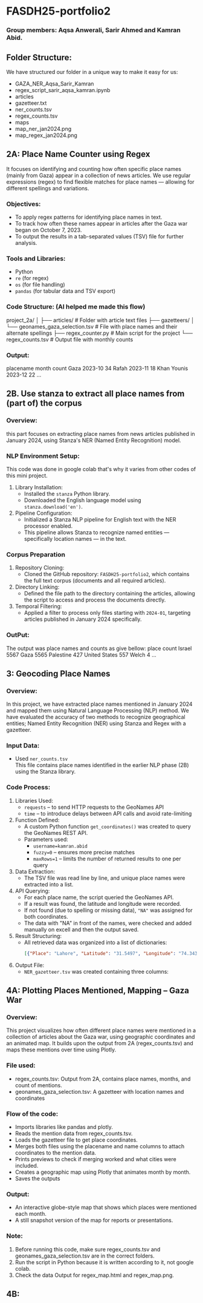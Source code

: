 # FASDH25-portfolio2
### Group members: Aqsa Anwerali, Sarir Ahmed and Kamran Abid.
## Folder Structure:
We have structured our folder in a unique way to make it easy for us: 
- GAZA_NER_Aqsa_Sarir_Kamran
- regex_script_sarir_aqsa_kamran.ipynb  
- articles
- gazetteer.txt      
- ner_counts.tsv    
- regex_counts.tsv  
- maps    
- map_ner_jan2024.png
- map_regex_jan2024.png

## 2A: Place Name Counter using Regex
It focuses on identifying and counting how often specific place names (mainly from Gaza) appear in a collection of news articles. We use regular expressions (regex) to find flexible matches for place names — allowing for different spellings and variations.
### Objectives:
- To apply regex patterns for identifying place names in text.
- To track how often these names appear in articles after the Gaza war began on October 7, 2023.
- To output the results in a tab-separated values (TSV) file for further analysis.
### Tools and Libraries:
- Python
- `re` (for regex)
- `os` (for file handling)
- `pandas` (for tabular data and TSV export)
### Code Structure: (AI helped me made this flow)
project_2a/
│
├── articles/ # Folder with article text files
├── gazetteers/
│ └── geonames_gaza_selection.tsv # File with place names and their alternate spellings
├── regex_counter.py # Main script for the project
└── regex_counts.tsv # Output file with monthly counts
### Output:
placename     month     count
Gaza          2023-10   34
Rafah         2023-11   18
Khan Younis   2023-12   22
...



## 2B. Use stanza to extract all place names from (part of) the corpus
### Overview: 
this part focuses on extracting place names from news articles published in January 2024, using Stanza's NER (Named Entity Recognition) model.
### NLP Environment Setup: 
This code was done in google colab that's why it varies from other codes of this mini project.
1. Library Installation:
   - Installed the `stanza` Python library.
   - Downloaded the English language model using `stanza.download('en')`.
2. Pipeline Configuration:
   - Initialized a Stanza NLP pipeline for English text with the NER processor enabled.
   - This pipeline allows Stanza to recognize named entities — specifically location names — in the text.
### Corpus Preparation
1. Repository Cloning:
   - Cloned the GitHub repository: `FASDH25-portfolio2`, which contains the full text corpus (documents and all required articles).
2. Directory Linking:
   - Defined the file path to the directory containing the articles, allowing the script to access and process the documents directly.
3. Temporal Filtering:
   - Applied a filter to process only files starting with `2024-01`, targeting articles published in January 2024 specifically.
### OutPut:
The output was place names and counts as give bellow:
place	count
Israel	5567
Gaza	5565
Palestine	427
United States	557
Welch	4
...

## 3: Geocoding Place Names
### Overview: 
In this project, we have extracted place names mentioned in January 2024 and mapped them using Natural Language Processing (NLP) method. We have evaluated the accuracy of two methods to recognize geographical entities; Named Entity Recognition (NER) using Stanza and Regex with a gazetteer.
### Input Data:
- Used `ner_counts.tsv`  
  This file contains place names identified in the earlier NLP phase (2B) using the Stanza library.
### Code Process:
1. Libraries Used:
   - `requests` – to send HTTP requests to the GeoNames API
   - `time` – to introduce delays between API calls and avoid rate-limiting
2. Function Defined:
   - A custom Python function `get_coordinates()` was created to query the GeoNames REST API.
   - Parameters used:
     - `username=kamran.abid`
     - `fuzzy=0` – ensures more precise matches
     - `maxRows=1` – limits the number of returned results to one per query
3. Data Extraction:
   - The TSV file was read line by line, and unique place names were extracted into a list.
4. API Querying:
   - For each place name, the script queried the GeoNames API.
   - If a result was found, the latitude and longitude were recorded.
   - If not found (due to spelling or missing data), `"NA"` was assigned for both coordinates.
   - The data with "NA" in front of the names, were checked and added manually on excell and then the output saved.
5. Result Structuring:
   - All retrieved data was organized into a list of dictionaries:
     ```json
     [{"Place": "Lahore", "Latitude": "31.5497", "Longitude": "74.3436"}, ...]
     ```
6. Output File:
   - `NER_gazetteer.tsv` was created containing three columns:
     

## 4A: Plotting Places Mentioned, Mapping – Gaza War
### Overview:
This project visualizes how often different place names were mentioned in a collection of articles about the Gaza war, using geographic coordinates and an animated map. It builds upon the output from 2A (regex_counts.tsv) and maps these mentions over time using Plotly.
### File used:
- regex_counts.tsv: Output from 2A, contains place names, months, and count of mentions.
- geonames_gaza_selection.tsv: A gazetteer with location names and coordinates
### Flow of the code:
- Imports libraries like pandas and plotly.
- Reads the mention data from regex_counts.tsv.
- Loads the gazetteer file to get place coordinates.
- Merges both files using the placename and name columns to attach coordinates to the mention data.
- Prints previews to check if merging worked and what cities were included.
- Creates a geographic map using Plotly that animates month by month.
- Saves the outputs
### Output: 
- An interactive globe-style map that shows which places were mentioned each month.
- A still snapshot version of the map for reports or presentations.
### Note: 
1. Before running this code, make sure regex_counts.tsv and geonames_gaza_selection.tsv are in the correct folders.
2. Run the script in Python because it is written according to it, not google colab. 
3. Check the data Output for regex_map.html and regex_map.png.
             
## 4B: 
